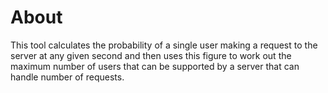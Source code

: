 About
====================
This tool calculates the probability of a single user making a request to the server at any given second and then uses this figure to work out the maximum number of users that can be supported by a server that can handle number of requests.

